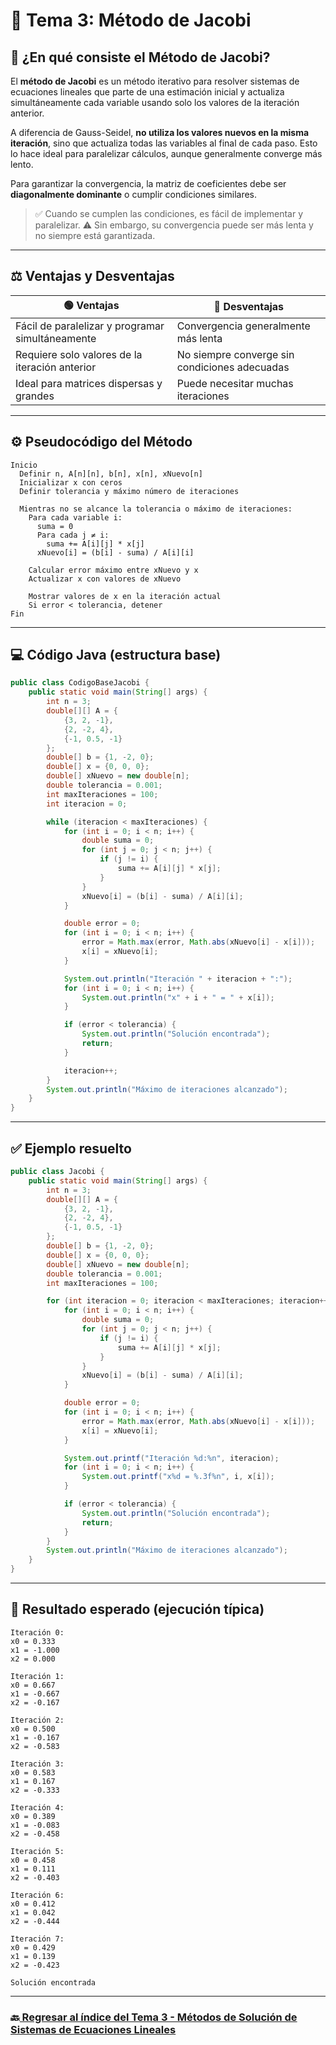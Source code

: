 # 📌 Tema 3: Método de Jacobi

## 🧠 ¿En qué consiste el Método de Jacobi?

El **método de Jacobi** es un método iterativo para resolver sistemas de ecuaciones lineales que parte de una estimación inicial y actualiza simultáneamente cada variable usando solo los valores de la iteración anterior.

A diferencia de Gauss-Seidel, **no utiliza los valores nuevos en la misma iteración**, sino que actualiza todas las variables al final de cada paso. Esto lo hace ideal para paralelizar cálculos, aunque generalmente converge más lento.

Para garantizar la convergencia, la matriz de coeficientes debe ser **diagonalmente dominante** o cumplir condiciones similares.

> ✅ Cuando se cumplen las condiciones, es fácil de implementar y paralelizar.
> ⚠️ Sin embargo, su convergencia puede ser más lenta y no siempre está garantizada.

---

## ⚖️ Ventajas y Desventajas

| 🟢 Ventajas                                      | 🔴 Desventajas                                |
| ------------------------------------------------ | --------------------------------------------- |
| Fácil de paralelizar y programar simultáneamente | Convergencia generalmente más lenta           |
| Requiere solo valores de la iteración anterior   | No siempre converge sin condiciones adecuadas |
| Ideal para matrices dispersas y grandes          | Puede necesitar muchas iteraciones            |

---

## ⚙️ Pseudocódigo del Método

```plaintext
Inicio
  Definir n, A[n][n], b[n], x[n], xNuevo[n]
  Inicializar x con ceros
  Definir tolerancia y máximo número de iteraciones

  Mientras no se alcance la tolerancia o máximo de iteraciones:
    Para cada variable i:
      suma = 0
      Para cada j ≠ i:
        suma += A[i][j] * x[j]
      xNuevo[i] = (b[i] - suma) / A[i][i]

    Calcular error máximo entre xNuevo y x
    Actualizar x con valores de xNuevo

    Mostrar valores de x en la iteración actual
    Si error < tolerancia, detener
Fin
```

---

## 💻 Código Java (estructura base)

```java
public class CodigoBaseJacobi {
    public static void main(String[] args) {
        int n = 3;
        double[][] A = {
            {3, 2, -1},
            {2, -2, 4},
            {-1, 0.5, -1}
        };
        double[] b = {1, -2, 0};
        double[] x = {0, 0, 0};
        double[] xNuevo = new double[n];
        double tolerancia = 0.001;
        int maxIteraciones = 100;
        int iteracion = 0;

        while (iteracion < maxIteraciones) {
            for (int i = 0; i < n; i++) {
                double suma = 0;
                for (int j = 0; j < n; j++) {
                    if (j != i) {
                        suma += A[i][j] * x[j];
                    }
                }
                xNuevo[i] = (b[i] - suma) / A[i][i];
            }

            double error = 0;
            for (int i = 0; i < n; i++) {
                error = Math.max(error, Math.abs(xNuevo[i] - x[i]));
                x[i] = xNuevo[i];
            }

            System.out.println("Iteración " + iteracion + ":");
            for (int i = 0; i < n; i++) {
                System.out.println("x" + i + " = " + x[i]);
            }

            if (error < tolerancia) {
                System.out.println("Solución encontrada");
                return;
            }

            iteracion++;
        }
        System.out.println("Máximo de iteraciones alcanzado");
    }
}
```

---

## ✅ Ejemplo resuelto

```java
public class Jacobi {
    public static void main(String[] args) {
        int n = 3;
        double[][] A = {
            {3, 2, -1},
            {2, -2, 4},
            {-1, 0.5, -1}
        };
        double[] b = {1, -2, 0};
        double[] x = {0, 0, 0};
        double[] xNuevo = new double[n];
        double tolerancia = 0.001;
        int maxIteraciones = 100;

        for (int iteracion = 0; iteracion < maxIteraciones; iteracion++) {
            for (int i = 0; i < n; i++) {
                double suma = 0;
                for (int j = 0; j < n; j++) {
                    if (j != i) {
                        suma += A[i][j] * x[j];
                    }
                }
                xNuevo[i] = (b[i] - suma) / A[i][i];
            }

            double error = 0;
            for (int i = 0; i < n; i++) {
                error = Math.max(error, Math.abs(xNuevo[i] - x[i]));
                x[i] = xNuevo[i];
            }

            System.out.printf("Iteración %d:%n", iteracion);
            for (int i = 0; i < n; i++) {
                System.out.printf("x%d = %.3f%n", i, x[i]);
            }

            if (error < tolerancia) {
                System.out.println("Solución encontrada");
                return;
            }
        }
        System.out.println("Máximo de iteraciones alcanzado");
    }
}
```

---

## 🧪 Resultado esperado (ejecución típica)

```
Iteración 0:
x0 = 0.333
x1 = -1.000
x2 = 0.000

Iteración 1:
x0 = 0.667
x1 = -0.667
x2 = -0.167

Iteración 2:
x0 = 0.500
x1 = -0.167
x2 = -0.583

Iteración 3:
x0 = 0.583
x1 = 0.167
x2 = -0.333

Iteración 4:
x0 = 0.389
x1 = -0.083
x2 = -0.458

Iteración 5:
x0 = 0.458
x1 = 0.111
x2 = -0.403

Iteración 6:
x0 = 0.412
x1 = 0.042
x2 = -0.444

Iteración 7:
x0 = 0.429
x1 = 0.139
x2 = -0.423

Solución encontrada
```

---

### 🔙[ Regresar al índice del Tema 3 - Métodos de Solución de Sistemas de Ecuaciones Lineales](https://github.com/Juan200519287393u83/Metodos_Numericos/blob/main/T3%20-%20M%C3%A9todos%20de%20Soluci%C3%B3n%20de%20Sistemas%20de%20Ecuaciones%20Lineales/Introducci%C3%B3n%20a%20los%20M%C3%A9todos%20de%20Soluci%C3%B3n%20de%20Sistemas%20de%20Ecuaciones%20Lineales.md)

